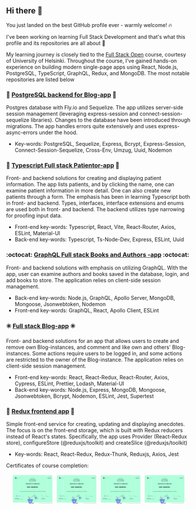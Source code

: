 ## Hi there 👋

You just landed on the best GitHub profile ever - warmly welcome! 🔥

I've been working on learning Full Stack Development and that's what this profile and its repositories are all about 🚀

My learning journey is closely tied to the [Full Stack Open](https://fullstackopen.com/en/about) course, courtesy of University of Helsinki. Throughout the course, I've gained hands-on experience on building modern single-page apps using React, Node.js, PostgreSQL, TypeScript, GraphQL, Redux, and MongoDB. The most notable repositories are listed below 

### 🥇 [PostgreSQL backend for Blog-app](https://github.com/ErikHusgafvel/osa13_blogisovelluksen_backend_psql) 🥇
   Postgres database with Fly.io and Sequelize. The app utilizes server-side session management (leveraging express-session and connect-session-sequelize libraries). Changes to the database have been introduced through migrations. The app handles errors quite extensively and uses express-async-errors under the hood.
   - Key-words: PostgreSQL, Sequelize, Express, Bcrypt, Express-Session, Connect-Session-Sequelize, Cross-Env, Umzug, Uuid, Nodemon

### 🤖 [Typescript Full stack Patientor-app](https://github.com/ErikHusgafvel/HY-MOOC-Full-stack-development/tree/master/osa9/patientor) 🤖
   Front- and backend solutions for creating and displaying patient information. The app lists patients, and by clicking the name, one can examine patient information in more detail. One can also create new patients through a form. The emphasis has been in learning Typescript both in front- and backend. Types, interfaces, interface extensions and enums are used both in front- and backend. The backend utilizes type narrowing for proofing input data.
   - Front-end key-words: Typescript, React, Vite, React-Router, Axios, ESLint, Material-UI
   - Back-end key-words: Typescript, Ts-Node-Dev, Express, ESLint, Uuid

### :octocat: [GraphQL Full stack Books and Authors -app](https://github.com/ErikHusgafvel/HY-MOOC-Full-stack-development/tree/master/osa8/kirjat-ja-kirjailijat) :octocat:
Front- and backend solutions with emphasis on utilizing GraphQL. With the app, user can examine authors and books saved in the database, login, and add books to store. The application relies on client-side session management.
   - Back-end key-words: Node.js, GraphQL, Apollo Server, MongoDB, Mongoose, Jsonwebtoken, Nodemon
   - Front-end key-words: GraphQL, React, Apollo Client, ESLint

### ✳️ [Full stack Blog-app](https://github.com/ErikHusgafvel/HY-MOOC-Full-stack-development/tree/master/osa7/blogapp) ✳️
Front- and backend solutions for an app that allows users to create and remove own Blog-instances, and comment and like own and others' Blog-instances. Some actions require users to be logged in, and some actions are restricted to the owner of the Blog-instance. The application relies on client-side session management.
   - Front-end key-words: React, React-Redux, React-Router, Axios, Cypress, ESLint, Prettier, Lodash, Material-UI
   - Back-end key-words: Node.js, Express, MongoDB, Mongoose, Jsonwebtoken, Bcrypt, Nodemon, ESLint, Jest, Supertest

### 🧠 [Redux frontend app](https://github.com/ErikHusgafvel/HY-MOOC-Full-stack-development/tree/master/osa6/redux-anecdotes) 🧠
Simple front-end service for creating, updating and displaying anecdotes. The focus is on the front-end storage, which is built with Redux reducers instead of React's states. Specifically, the app uses Provider (React-Redux store), configureStore (@reduxjs/toolkit) and createSlice (@reduxjs/toolkit)
- Key-words: React, React-Redux, Redux-Thunk, Reduxjs, Axios, Jest
  
Certificates of course completion:
<p align="center">
   <img src="https://github.com/ErikHusgafvel/HY-MOOC-Full-stack-development/blob/master/certificate-fullstack_0-7.png" alt="Basic course certificate" width="23%"/> <img src="https://github.com/ErikHusgafvel/HY-MOOC-Full-stack-development/blob/master/certificate-graphql.png" alt="GraphQL certificate" width="23%"/> <img src="https://github.com/ErikHusgafvel/HY-MOOC-Full-stack-development/blob/master/certificate-typescript.png" alt="Typescript certificate" width="23%"/> <img src="https://github.com/ErikHusgafvel/HY-MOOC-Full-stack-development/blob/master/certificate-psql.png" alt="Postgres certificate" width="23%"/>
</p>
<!--
**ErikHusgafvel/ErikHusgafvel** is a ✨ _special_ ✨ repository because its `README.md` (this file) appears on your GitHub profile.

Here are some ideas to get you started:

- 🔭 I’m currently working on ...
- 🌱 I’m currently learning ...
- 👯 I’m looking to collaborate on ...
- 🤔 I’m looking for help with ...
- 💬 Ask me about ...
- 📫 How to reach me: ...
- 😄 Pronouns: ...
- ⚡ Fun fact: ...
-->

